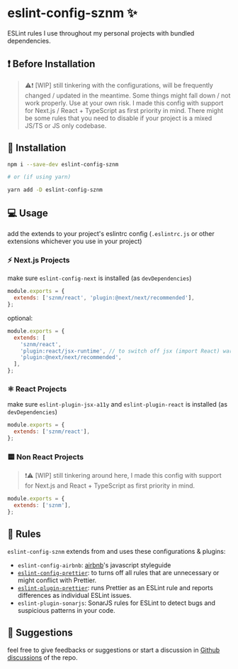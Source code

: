 # eslint-config-sznm ✨

ESLint rules I use throughout my personal projects with bundled dependencies.

## ❗ Before Installation

> ⚠️❗ [WIP] still tinkering with the configurations, will be frequently changed / updated in the meantime. Some things might fall down / not work properly. Use at your own risk. I made this config with support for Next.js / React + TypeScript as first priority in mind. There might be some rules that you need to disable if your project is a mixed JS/TS or JS only codebase.

## 🔧 Installation

```bash
npm i --save-dev eslint-config-sznm

# or (if using yarn)

yarn add -D eslint-config-sznm
```

## :computer: Usage

add the extends to your project's eslintrc config
(`.eslintrc.js` or other extensions whichever you use in your project)

### ⚡ Next.js Projects

make sure `eslint-config-next` is installed (as `devDependencies`)

```js
module.exports = {
  extends: ['sznm/react', 'plugin:@next/next/recommended'],
};
```

optional:

```js
module.exports = {
  extends: [
    'sznm/react',
    'plugin:react/jsx-runtime', // to switch off jsx (import React) warning
    'plugin:@next/next/recommended',
  ],
};
```

### ⚛️ React Projects

make sure `eslint-plugin-jsx-a11y` and `eslint-plugin-react` is installed (as `devDependencies`)

```js
module.exports = {
  extends: ['sznm/react'],
};
```

### 🟨 Non React Projects

> ❗⚠️ [WIP] still tinkering around here, I made this config with support for Next.js and React + TypeScript as first priority in mind.

```js
module.exports = {
  extends: ['sznm'],
};
```

## 🐣 Rules

`eslint-config-sznm` extends from and uses these configurations & plugins:
- `eslint-config-airbnb`: [airbnb](https://airbnb.io/projects/javascript/)'s javascript styleguide
- [`eslint-config-prettier`](https://github.com/prettier/eslint-config-prettier#readme): to turns off all rules that are unnecessary or might conflict with Prettier.
- [`eslint-plugin-prettier`](https://github.com/prettier/eslint-plugin-prettier#readme): runs Prettier as an ESLint rule and reports differences as individual ESLint issues.
- `eslint-plugin-sonarjs`: SonarJS rules for ESLint to detect bugs and suspicious patterns in your code.

## 📣 Suggestions

feel free to give feedbacks or suggestions or start a discussion in [Github discussions](https://github.com/sozonome/eslint-config-sznm/discussions) of the repo.
